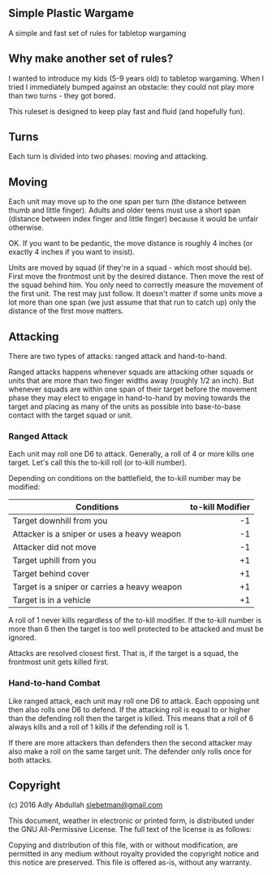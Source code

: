 Simple Plastic Wargame
----------------------

A simple and fast set of rules for tabletop wargaming

## Why make another set of rules?

I wanted to introduce my kids (5-9 years old) to tabletop wargaming. When I
tried I immediately bumped against an obstacle: they could not play more than
two turns - they got bored.

This ruleset is designed to keep play fast and fluid (and hopefully fun).

## Turns

Each turn is divided into two phases: moving and attacking.

## Moving

Each unit may move up to the one span per turn (the distance between thumb and
little finger). Adults and older teens must use a short span (distance between
index finger and little finger) because it would be unfair otherwise.

OK. If you want to be pedantic, the move distance is roughly 4 inches
(or exactly 4 inches if you want to insist).

Units are moved by squad (if they're in a squad - which most should be).
First move the frontmost unit by the desired distance. Then move the rest of
the squad behind him. You only need to correctly measure the movement of the
first unit. The rest may just follow. It doesn't matter if some units move a
lot more than one span (we just assume that that run to catch up) only the
distance of the first move matters.

## Attacking

There are two types of attacks: ranged attack and hand-to-hand.

Ranged attacks happens whenever squads are attacking other squads or units that
are more than two finger widths away (roughly 1/2 an inch). But whenever squads
are within one span of their target before the movement phase they may elect to
engage in hand-to-hand by moving towards the target and placing as many of the
units as possible into base-to-base contact with the target squad or unit.

### Ranged Attack

Each unit may roll one D6 to attack. Generally, a roll of 4 or more kills one
target. Let's call this the to-kill roll (or to-kill number).

Depending on conditions on the battlefield, the to-kill number may be modified:

 | Conditions                                   | to-kill Modifier |
 |----------------------------------------------|-----------------:|
 | Target downhill from you                     |        -1        |
 | Attacker is a sniper or uses a heavy weapon  |        -1        |
 | Attacker did not move                        |        -1        |
 | Target uphill from you                       |        +1        |
 | Target behind cover                          |        +1        |
 | Target is a sniper or carries a heavy weapon |        +1        |
 | Target is in a vehicle                       |        +1        |

A roll of 1 never kills regardless of the to-kill modifier. If the to-kill number
is more than 6 then the target is too well protected to be attacked and must
be ignored.

Attacks are resolved closest first. That is, if the target is a squad, the
frontmost unit gets killed first.

### Hand-to-hand Combat

Like ranged attack, each unit may roll one D6 to attack. Each opposing unit then
also rolls one D6 to defend. If the attacking roll is equal to or higher than the
defending roll then the target is killed. This means that a roll of 6 always kills
and a roll of 1 kills if the defending roll is 1.

If there are more attackers than defenders then the second attacker may also make
a roll on the same target unit. The defender only rolls once for both attacks.

## Copyright

(c) 2016 Adly Abdullah <slebetman@gmail.com>

This document, weather in electronic or printed form, is distributed under the
GNU All-Permissive License. The full text of the license is as follows:

Copying and distribution of this file, with or without modification, are
permitted in any medium without royalty provided the copyright notice and this
notice are preserved.  This file is offered as-is, without any warranty.
